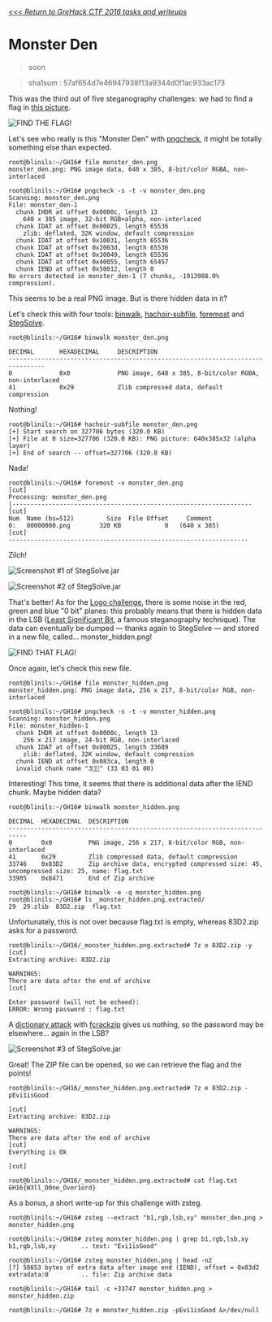 _[<<< Return to GreHack CTF 2016 tasks and writeups](/grehack-ctf-2016)_
# Monster Den

>soon

>sha1sum : 57af654d7e46947938f13a9344d0f1ac933ac173

This was the third out of five steganography challenges:
we had to find a flag in [this picture](monster_den.png).

![FIND THE FLAG!](monster_den.png)

Let's see who really is this "Monster Den" with [pngcheck](http://www.libpng.org/pub/png/apps/pngcheck.html),
it might be totally something else than expected.

```console
root@blinils:~/GH16# file monster_den.png
monster_den.png: PNG image data, 640 x 385, 8-bit/color RGBA, non-interlaced
```

```console
root@blinils:~/GH16# pngcheck -s -t -v monster_den.png
Scanning: monster_den.png
File: monster_den-1
  chunk IHDR at offset 0x0000c, length 13
    640 x 385 image, 32-bit RGB+alpha, non-interlaced
  chunk IDAT at offset 0x00025, length 65536
    zlib: deflated, 32K window, default compression
  chunk IDAT at offset 0x10031, length 65536
  chunk IDAT at offset 0x2003d, length 65536
  chunk IDAT at offset 0x30049, length 65536
  chunk IDAT at offset 0x40055, length 65457
  chunk IEND at offset 0x50012, length 0
No errors detected in monster_den-1 (7 chunks, -1913988.0% compression).
```

This seems to be a real PNG image. But is there hidden data in it?

Let's check this with four tools: [binwalk](https://github.com/devttys0/binwalk/wiki/Quick-Start-Guide),
[hachoir-subfile](https://bitbucket.org/haypo/hachoir/wiki/hachoir-subfile),
[foremost](http://foremost.sourceforge.net/) and [StegSolve](http://www.caesum.com/handbook/stego.htm).

```console
root@blinils:~/GH16# binwalk monster_den.png

DECIMAL       HEXADECIMAL     DESCRIPTION
--------------------------------------------------------------------------------
0             0x0             PNG image, 640 x 385, 8-bit/color RGBA, non-interlaced
41            0x29            Zlib compressed data, default compression
```

Nothing!

```console
root@blinils:~/GH16# hachoir-subfile monster_den.png
[+] Start search on 327706 bytes (320.0 KB)
[+] File at 0 size=327706 (320.0 KB): PNG picture: 640x385x32 (alpha layer)
[+] End of search -- offset=327706 (320.0 KB)
```

Nada!

```console
root@blinils:~/GH16# foremost -v monster_den.png
[cut]
Processing: monster_den.png
|------------------------------------------------------------------
[cut]
Num	 Name (bs=512)	       Size	 File Offset	 Comment 
0:	 00000000.png 	     320 KB            0   (640 x 385)
[cut]
------------------------------------------------------------------
```

Zilch!

![Screenshot #1 of StegSolve.jar](MD_SSjar_BP0.png)

![Screenshot #2 of StegSolve.jar](MD_SSjar_extract.png)

That's better! As for the [Logo challenge](/grehack-ctf-2016/logo-50), 
there is some noise in the red, green and blue "0 bit" planes: this probably means that there is hidden data in the LSB
([Least Significant Bit](http://ijact.org/volume3issue4/IJ0340004.pdf), a famous steganography technique).
The data can eventually be dumped — thanks again to StegSolve —
and stored in a new file, called... monster_hidden.png! 

![FIND THAT FLAG!](monster_hidden.png)

Once again, let's check this new file.

```console
root@blinils:~/GH16# file monster_hidden.png
monster_hidden.png: PNG image data, 256 x 217, 8-bit/color RGB, non-interlaced
```

```console
root@blinils:~/GH16# pngcheck -s -t -v monster_hidden.png
Scanning: monster_hidden.png
File: monster_hidden-1
  chunk IHDR at offset 0x0000c, length 13
    256 x 217 image, 24-bit RGB, non-interlaced
  chunk IDAT at offset 0x00025, length 33689
    zlib: deflated, 32K window, default compression
  chunk IEND at offset 0x083ca, length 0
  invalid chunk name "3" (33 03 01 00)
```

Interesting! This time, it seems that there is additional data after the IEND chunk. Maybe hidden data?

```console
root@blinils:~/GH16# binwalk monster_hidden.png

DECIMAL  HEXADECIMAL  DESCRIPTION
---------------------------------------------------------------------------
0        0x0          PNG image, 256 x 217, 8-bit/color RGB, non-interlaced
41       0x29         Zlib compressed data, default compression
33746    0x83D2       Zip archive data, encrypted compressed size: 45, uncompressed size: 25, name: flag.txt
33905    0x8471       End of Zip archive
```

```console
root@blinils:~/GH16# binwalk -e -q monster_hidden.png
root@blinils:~/GH16# ls _monster_hidden.png.extracted/
29  29.zlib  83D2.zip  flag.txt
```

Unfortunately, this is not over because flag.txt is empty, whereas 83D2.zip asks for a password.

```console
root@blinils:~/GH16/_monster_hidden.png.extracted# 7z e 83D2.zip -y
[cut]
Extracting archive: 83D2.zip

WARNINGS:
There are data after the end of archive
[cut]
    
Enter password (will not be echoed):
ERROR: Wrong password : flag.txt
```

A [dictionary attack](https://en.wikipedia.org/wiki/Password_cracking)
with [fcrackzip](http://allanfeid.com/content/cracking-zip-files-fcrackzip) gives us nothing,
so the password may be elsewhere... again in the LSB?

![Screenshot #3 of StegSolve.jar](MH_SSjar_extract.png)

Great! The ZIP file can be opened, so we can retrieve the flag and the points!

```console
root@blinils:~/GH16/_monster_hidden.png.extracted# 7z e 83D2.zip -pEvi1isGood

[cut]
Extracting archive: 83D2.zip

WARNINGS:
There are data after the end of archive
[cut]
Everything is Ok

[cut]
```

```console
root@blinils:~/GH16/_monster_hidden.png.extracted# cat flag.txt
GH16{W3ll_D0ne_Over1ord}
```

As a bonus, a short write-up for this challenge with zsteg.

```console
root@blinils:~/GH16# zsteg --extract "b1,rgb,lsb,xy" monster_den.png > monster_hidden.png

root@blinils:~/GH16# zsteg monster_hidden.png | grep b1,rgb,lsb,xy
b1,rgb,lsb,xy       .. text: "Evi1isGood"

root@blinils:~/GH16# zsteg monster_hidden.png | head -n2
[?] 58653 bytes of extra data after image end (IEND), offset = 0x83d2
extradata:0         .. file: Zip archive data

root@blinils:~/GH16# tail -c +33747 monster_hidden.png > monster_hidden.zip

root@blinils:~/GH16# 7z e monster_hidden.zip -pEvi1isGood &>/dev/null
```
